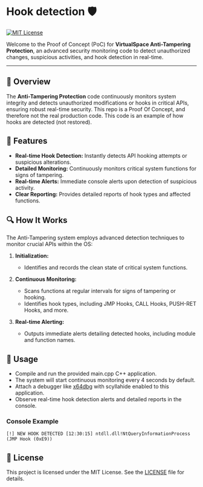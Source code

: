 # Hook detection 🛡️

[![MIT License](https://img.shields.io/badge/License-MIT-yellow.svg)](LICENSE)

Welcome to the Proof of Concept (PoC) for **VirtualSpace Anti-Tampering Protection**, an advanced security monitoring code to detect unauthorized changes, suspicious activities, and hook detection in real-time.

---

## 📌 Overview

The **Anti-Tampering Protection** code continuously monitors system integrity and detects unauthorized modifications or hooks in critical APIs, ensuring robust real-time security. This repo is a Proof Of Concept, and therefore not the real production code. This code is an example of how hooks are detected (not restored).

## 💎 Features

* **Real-time Hook Detection:** Instantly detects API hooking attempts or suspicious alterations.
* **Detailed Monitoring:** Continuously monitors critical system functions for signs of tampering.
* **Real-time Alerts:** Immediate console alerts upon detection of suspicious activity.
* **Clear Reporting:** Provides detailed reports of hook types and affected functions.

## 🔍 How It Works

The Anti-Tampering system employs advanced detection techniques to monitor crucial APIs within the OS:

1. **Initialization:**

   * Identifies and records the clean state of critical system functions.

2. **Continuous Monitoring:**

   * Scans functions at regular intervals for signs of tampering or hooking.
   * Identifies hook types, including JMP Hooks, CALL Hooks, PUSH-RET Hooks, and more.

3. **Real-time Alerting:**

   * Outputs immediate alerts detailing detected hooks, including module and function names.

## 🧪 Usage

* Compile and run the provided main.cpp C++ application.
* The system will start continuous monitoring every 4 seconds by default.
* Attach a debugger like [x64dbg](https://x64dbg.com/) with scyllahide enabled to this application.
* Observe real-time hook detection alerts and detailed reports in the console.

### Console Example

```
[!] NEW HOOK DETECTED [12:30:15] ntdll.dll!NtQueryInformationProcess (JMP Hook (0xE9))
```

## 📜 License

This project is licensed under the MIT License. See the [LICENSE](LICENSE) file for details.
